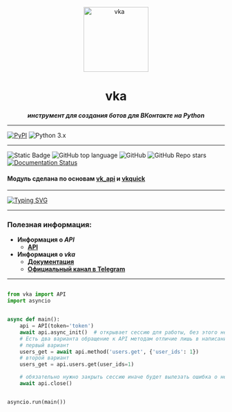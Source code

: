 
<p align="center">
  <a href="https://github.com/MrCreEper002/vka">
    <img width="150px" height="150px" alt="vka" src="https://raw.githubusercontent.com/MrCreEper002/vka/master/docs/logo.jpg">
  </a>
</p>
<h1 align="center">
  vka 
</h1>
<p align="center">
    <em><b>инструмент для создания ботов для ВКонтакте на Python</b></em>
</p>

***
[![PyPI](https://img.shields.io/pypi/v/vka.svg)](https://pypi.org/project/vka/) ![Python 3.x](https://img.shields.io/pypi/pyversions/vka.svg)
***
![Static Badge](https://img.shields.io/badge/MrCreEper002-vka-vka)
![GitHub top language](https://img.shields.io/github/languages/top/MrCreEper002/vka)
![GitHub](https://img.shields.io/github/license/MrCreEper002/vka)
![GitHub Repo stars](https://img.shields.io/github/stars/MrCreEper002/vka)
[![Documentation Status](https://readthedocs.org/projects/vka/badge/?version=latest)](https://vka.readthedocs.io/ru/latest/?badge=latest)

#### Модуль сделана по основам [vk_api](https://github.com/python273/vk_api) и [vkquick](https://github.com/deknowny/vkquick)

***
[![Typing SVG](https://readme-typing-svg.herokuapp.com?color=%2336BCF7&lines=pip+install+vka)](https://git.io/typing-svg)

***
### Полезная информация: 
* __Информация о _API___
  * __[API](https://dev.vk.com/ru)__
* __Информация о _vka___
  * __[Документация](https://vka.readthedocs.io/ru/latest/?badge=latest)__
  * __[Официальный канал в Telegram](https://t.me/vka_official)__
***

```python

from vka import API
import asyncio


async def main():
    api = API(token='token')
    await api.async_init()  # открывает сессию для работы, без этого не работает
    # Есть два варианта обращение к API методам отличие лишь в написание
    # первый вариант
    users_get = await api.method('users.get', {'user_ids': 1})
    # второй вариант
    users_get = api.users.get(user_ids=1)

    # обязательно нужно закрыть сессию иначе будет вылезать ошибка о не закрытой сессию
    await api.close()


asyncio.run(main())

```
